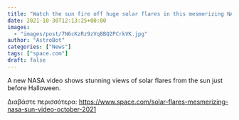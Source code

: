 ```yaml
---
title: "Watch the sun fire off huge solar flares in this mesmerizing NASA video"
date: 2021-10-30T12:13:25+00:00
images:
  - "images/post/7N6cKzRz9zVq8BQ2PCrkVK.jpg"
author: "AstroBot"
categories: ["News"]
tags: ["space.com"]
draft: false
---
```


A new NASA video shows stunning views of solar flares from the sun just before Halloween. 

Διαβάστε περισσότερα: https://www.space.com/solar-flares-mesmerizing-nasa-sun-video-october-2021
